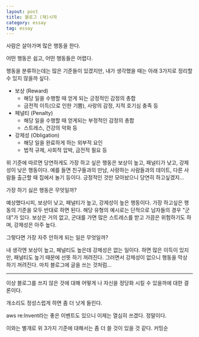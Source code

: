 ```yaml
---
layout: post
title: 블로그 (재)시작
category: essay
tag: essay
---
```


사람은 살아가며 많은 행동을 한다.

어떤 행동은 쉽고, 어떤 행동들은 어렵다.

행동을 분류하는데는 많은 기준들이 있겠지만, 내가 생각했을 때는 아래 3가지로 정리할 수 있지 않을까 싶다.

* 보상 (Reward)
  * 해당 일을 수행할 때 얻게 되는 긍정적인 감정의 총합
  * 금전적 이득(으로 인한 기쁨), 사랑의 감정, 지적 호기심 충족 등
* 페널티 (Penalty)
  * 해당 일을 수행할 때 얻게되는 부정적인 감정의 총합
  * 스트레스, 건강의 악화 등
* 강제성 (Obligation)
  * 해당 일을 완료하게 하는 외부적 요인
  * 법적 규제, 사회적 압박, 금전적 필요 등

위 기준에 따르면 당연하게도 가장 하고 싶은 행동은 보상이 높고, 패널티가 낮고, 강제성이 낮은 행동이다. 예를 들면 친구들과의 만남, 사랑하는 사람들과의 데이트, 다른 사람들 출근할 때 집에서 놀기 등이다. 긍정적인 것만 모아놨으니 당연히 하고싶겠지... 

가장 하기 싫은 행동은 무엇일까?

예상했다시피, 보상이 낮고, 패널티가 높고, 강제성이 높은 행동이다. 가장 하고싶은 행동의 기준을 모두 반대로 하면 된다. 해당 유형의 예시로는 단적으로 남자들의 경우 "군대"가 있다. 보상은 거의 없고, 군대를 가면 많은 스트레스를 받고 가끔은 위험하기도 하며, 강제성은 아주 높다.

그렇다면 가장 자주 안하게 되는 일은 무엇일까?

내 생각엔 보상이 높고, 페널티도 높은데 강제성은 없는 일이다. 하면 많은 이득이 있지만, 패널티도 높기 때문에 선뜻 하기 꺼려진다. 그러면서 강제성이 없으니 행동을 막상 하기 꺼려진다. 마치 블로그에 글을 쓰는 것처럼...

---

이상 블로그를 쓰지 않은 것에 대해 어떻게 나 자신을 정당화 시킬 수 있을까에 대한 결론이다.

개소리도 정성스럽게 하면 좀 더 낫게 들린다.

aws re:Invent라는 좋은 이벤트도 있으니 이제는 열심히 쓰겠다. 정말이다.

이와는 별개로 위 3가지 기준에 대해서는 좀 더 쓸 것이 있을 것 같다. 커밍순